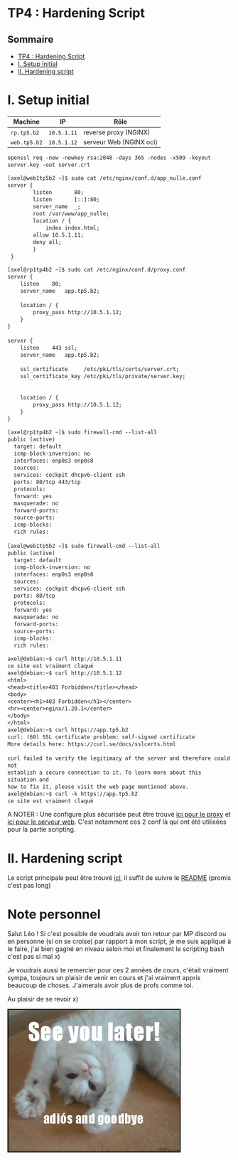 # TP4 : Hardening Script

## Sommaire

- [TP4 : Hardening Script](#tp4--hardening-script)
- [I. Setup initial](#i-setup-initial)
- [II. Hardening script](#ii-hardening-script)

# I. Setup initial

| Machine      | IP          | Rôle                       |
| ------------ | ----------- | -------------------------- |
| `rp.tp5.b2`  | `10.5.1.11` | reverse proxy (NGINX)      |
| `web.tp5.b2` | `10.5.1.12` | serveur Web (NGINX oci) |

```
openssl req -new -newkey rsa:2048 -days 365 -nodes -x509 -keyout server.key -out server.crt
```

```
[axel@web1tp5b2 ~]$ sudo cat /etc/nginx/conf.d/app_nulle.conf
server {
        listen       80;
        listen       [::]:80;
        server_name  _;
        root /var/www/app_nulle;
        location / {
            index index.html;
	    allow 10.5.1.11;
	    deny all;
        }
 }
```

```
[axel@rp1tp4b2 ~]$ sudo cat /etc/nginx/conf.d/proxy.conf
server {
    listen    80;
    server_name   app.tp5.b2;

    location / {
        proxy_pass http://10.5.1.12;
    }
}

server {
    listen    443 ssl;
    server_name   app.tp5.b2;

    ssl_certificate     /etc/pki/tls/certs/server.crt;
    ssl_certificate_key /etc/pki/tls/private/server.key;


    location / {
        proxy_pass http://10.5.1.12;
    }
} 
```

```
[axel@rp1tp4b2 ~]$ sudo firewall-cmd --list-all
public (active)
  target: default
  icmp-block-inversion: no
  interfaces: enp0s3 enp0s8
  sources: 
  services: cockpit dhcpv6-client ssh
  ports: 80/tcp 443/tcp
  protocols: 
  forward: yes
  masquerade: no
  forward-ports: 
  source-ports: 
  icmp-blocks: 
  rich rules: 

[axel@web1tp5b2 ~]$ sudo firewall-cmd --list-all
public (active)
  target: default
  icmp-block-inversion: no
  interfaces: enp0s3 enp0s8
  sources: 
  services: cockpit dhcpv6-client ssh
  ports: 80/tcp
  protocols: 
  forward: yes
  masquerade: no
  forward-ports: 
  source-ports: 
  icmp-blocks: 
  rich rules:
```

```
axel@debian:~$ curl http://10.5.1.11
ce site est vraiment claqué
axel@debian:~$ curl http://10.5.1.12
<html>
<head><title>403 Forbidden</title></head>
<body>
<center><h1>403 Forbidden</h1></center>
<hr><center>nginx/1.20.1</center>
</body>
</html>
axel@debian:~$ curl https://app.tp5.b2
curl: (60) SSL certificate problem: self-signed certificate
More details here: https://curl.se/docs/sslcerts.html

curl failed to verify the legitimacy of the server and therefore could not
establish a secure connection to it. To learn more about this situation and
how to fix it, please visit the web page mentioned above.
axel@debian:~$ curl -k https://app.tp5.b2
ce site est vraiment claqué
```

A NOTER : Une configure plus sécurisée peut être trouvé [ici pour le proxy](./proxy.conf.secure) et [ici pour le serveur web](./nginx.conf.secure). C'est notamment ces 2 conf là qui ont été utilisées pour la partie scripting.

# II. Hardening script

Le script principale peut être trouvé [ici](./main.sh), il suffit de suivre le [README](./README.md) (promis c'est pas long)


# Note personnel

Salut Léo ! Si c'est possible de voudrais avoir ton retour par MP discord ou en personne (si on se croise) par rapport à mon script, je me suis appliqué à le faire, j'ai bien gagné en niveau selon moi et finalement le scripting bash c'est pas si mal x)

Je voudrais aussi te remercier pour ces 2 années de cours, c'était vraiment sympa, toujours un plaisir de venir en cours et j'ai vraiment appris beaucoup de choses.
J'aimerais avoir plus de profs comme toi.

Au plaisir de se revoir x)

![Goodbye](./giphy.gif)